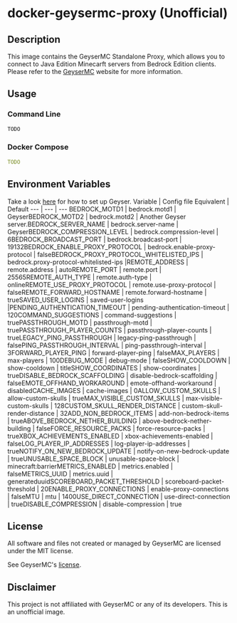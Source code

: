 # docker-geysermc-proxy (Unofficial)

## Description

This image contains the GeyserMC Standalone Proxy, which allows you to connect to Java Edition Minecarft servers from Bedrock Edition clients. Please refer to the [GeyserMC](https://geysermc.org/) website for more information.

## Usage

### Command Line

```bash
TODO
```

### Docker Compose

```yaml
TODO
```

## Environment Variables
Take a look [here](https://geysermc.org/wiki/geyser/setup/) for how to set up Geyser.
Variable | Config file Equivalent | Default
--- | --- | ---
BEDROCK_MOTD1 | bedrock.motd1 | GeyserBEDROCK_MOTD2 | bedrock.motd2 | Another Geyser server.BEDROCK_SERVER_NAME | bedrock.server-name | GeyserBEDROCK_COMPRESSION_LEVEL | bedrock.compression-level | 6BEDROCK_BROADCAST_PORT | bedrock.broadcast-port | 19132BEDROCK_ENABLE_PROXY_PROTOCOL | bedrock.enable-proxy-protocol | falseBEDROCK_PROXY_PROTOCOL_WHITELISTED_IPS | bedrock.proxy-protocol-whitelisted-ips |REMOTE_ADDRESS | remote.address | autoREMOTE_PORT | remote.port | 25565REMOTE_AUTH_TYPE | remote.auth-type | onlineREMOTE_USE_PROXY_PROTOCOL | remote.use-proxy-protocol | falseREMOTE_FORWARD_HOSTNAME | remote.forward-hostname | trueSAVED_USER_LOGINS | saved-user-logins |PENDING_AUTHENTICATION_TIMEOUT | pending-authentication-timeout | 120COMMAND_SUGGESTIONS | command-suggestions | truePASSTHROUGH_MOTD | passthrough-motd | truePASSTHROUGH_PLAYER_COUNTS | passthrough-player-counts | trueLEGACY_PING_PASSTHROUGH | legacy-ping-passthrough | falsePING_PASSTHROUGH_INTERVAL | ping-passthrough-interval | 3FORWARD_PLAYER_PING | forward-player-ping | falseMAX_PLAYERS | max-players | 100DEBUG_MODE | debug-mode | falseSHOW_COOLDOWN | show-cooldown | titleSHOW_COORDINATES | show-coordinates | trueDISABLE_BEDROCK_SCAFFOLDING | disable-bedrock-scaffolding | falseEMOTE_OFFHAND_WORKAROUND | emote-offhand-workaround | disabledCACHE_IMAGES | cache-images | 0ALLOW_CUSTOM_SKULLS | allow-custom-skulls | trueMAX_VISIBLE_CUSTOM_SKULLS | max-visible-custom-skulls | 128CUSTOM_SKULL_RENDER_DISTANCE | custom-skull-render-distance | 32ADD_NON_BEDROCK_ITEMS | add-non-bedrock-items | trueABOVE_BEDROCK_NETHER_BUILDING | above-bedrock-nether-building | falseFORCE_RESOURCE_PACKS | force-resource-packs | trueXBOX_ACHIEVEMENTS_ENABLED | xbox-achievements-enabled | falseLOG_PLAYER_IP_ADDRESSES | log-player-ip-addresses | trueNOTIFY_ON_NEW_BEDROCK_UPDATE | notify-on-new-bedrock-update | trueUNUSABLE_SPACE_BLOCK | unusable-space-block | minecraft:barrierMETRICS_ENABLED | metrics.enabled | falseMETRICS_UUID | metrics.uuid | generateduuidSCOREBOARD_PACKET_THRESHOLD | scoreboard-packet-threshold | 20ENABLE_PROXY_CONNECTIONS | enable-proxy-connections | falseMTU | mtu | 1400USE_DIRECT_CONNECTION | use-direct-connection | trueDISABLE_COMPRESSION | disable-compression | true

## License 

All software and files not created or managed by GeyserMC are licensed under the MIT license.

See GeyserMC's [license](https://github.com/GeyserMC/Geyser/blob/master/LICENSE).

## Disclaimer

This project is not affiliated with GeyserMC or any of its developers. This is an unofficial image.
